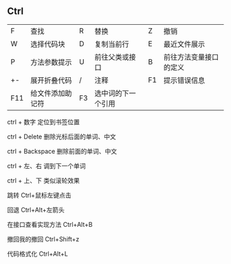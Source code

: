 ## Ctrl

|      |                  |      |                    |      |                        |
| ---- | ---------------- | ---- | ------------------ | ---- | ---------------------- |
| F    | 查找             | R    | 替换               | Z    | 撤销                   |
| W    | 选择代码块       | D    | 复制当前行         | E    | 最近文件展示           |
| P    | 方法参数提示     | U    | 前往父类或接口     | B    | 前往方法变量接口的定义 |
| +-   | 展开折叠代码     | /    | 注释               | F1   | 提示错误信息           |
| F11  | 给文件添加助记符 | F3   | 选中词的下一个引用 |      |                        |



ctrl	+	数字		定位到书签位置

ctrl	+	Delete	删除光标后面的单词、中文

ctrl	+	Backspace	删除前面的单词、中文

ctrl	+	左、右	调到下一个单词

ctrl	+	上、下	类似滚轮效果



跳转		Ctrl+鼠标左键点击		

回退		Ctrl+Alt+左箭头

在接口查看实现方法		Ctrl+Alt+B





撤回我的撤回		Ctrl+Shift+z

代码格式化			Ctrl+Alt+L


